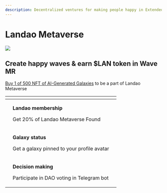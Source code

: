 ```yaml
---
description: Decentralized ventures for making people happy in Extended Reality (XR)
---
```


# Landao Metaverse

![](../.gitbook/assets/telegram-cloud-document-2-5197520528264407551.jpg)

## **Create happy waves & earn $LAN token in Wave MR**

[Buy 1 of 500 NFT of AI-Generated Galaxies](http://metaverse.landao.studio) to be a part of Landao Metaverse

<table data-view="cards"><thead><tr><th></th><th></th><th></th></tr></thead><tbody><tr><td></td><td><p><strong>Landao membership</strong></p><p>Get 20% of Landao Metaverse Found</p></td><td></td></tr><tr><td></td><td><p><strong>Galaxy status</strong></p><p>Get a galaxy pinned to your profile avatar</p></td><td></td></tr><tr><td><strong></strong></td><td><p><strong>Decision making</strong></p><p>Participate in DAO voting in Telegram bot</p></td><td><strong></strong></td></tr></tbody></table>
